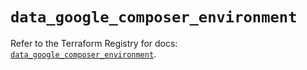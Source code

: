 # `data_google_composer_environment`

Refer to the Terraform Registry for docs: [`data_google_composer_environment`](https://registry.terraform.io/providers/hashicorp/google/5.21.0/docs/data-sources/composer_environment).
